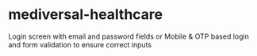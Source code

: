 # mediversal-healthcare
Login screen with email and password fields or Mobile &amp; OTP  based login and form validation to ensure correct inputs
